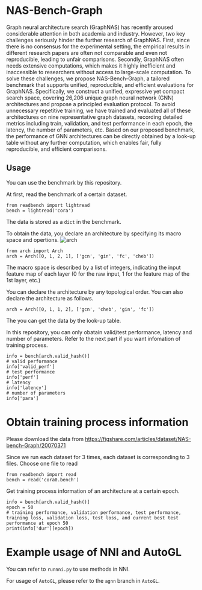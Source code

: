 # NAS-Bench-Graph

Graph neural architecture search (GraphNAS) has recently aroused considerable attention in both academia and industry. However, two key challenges seriously hinder the further research of GraphNAS. First, since there is no consensus for the experimental setting, the empirical results in different research papers are often not comparable and even not reproducible, leading to unfair comparisons. Secondly, GraphNAS often needs extensive computations, which makes it highly inefficient and inaccessible to researchers without access to large-scale computation. To solve these challenges, we propose NAS-Bench-Graph, a tailored benchmark that supports unified, reproducible, and efficient evaluations for GraphNAS. Specifically, we construct a unified, expressive yet compact search space, covering 26,206 unique graph neural network (GNN) architectures and propose a principled evaluation protocol. To avoid unnecessary repetitive training, we have trained and evaluated all of these architectures on nine representative graph datasets, recording detailed metrics including train, validation, and test performance in each epoch, the latency, the number of parameters, etc. Based on our proposed benchmark, the performance of GNN architectures can be directly obtained by a look-up table without any further computation, which enables fair, fully reproducible, and efficient comparisons.

## Usage 

You can use the benchmark by this repository.

At first, read the benchmark of a certain dataset.

```
from readbench import lightread
bench = lightread('cora')
```

The data is stored as a `dict` in the benchmark.

To obtain the data, you declare an architecture by specifying its macro space and opertions.
![arch](https://user-images.githubusercontent.com/17705534/173767528-eda1bc64-f4d8-4da1-a0e9-8470f55ccc6a.png)


```
from arch import Arch
arch = Arch([0, 1, 2, 1], ['gcn', 'gin', 'fc', 'cheb'])
```

The macro space is described by a list of integers, indicating the input feature map of each layer (0 for the raw input, 1 for the feature map of the 1st layer, etc.)

You can declare the architecture by any topological order. You can also declare the architecture as follows.

```
arch = Arch([0, 1, 1, 2], ['gcn', 'cheb', 'gin', 'fc'])
```

The you can get the data by the look-up table.

In this repository, you can only obatain valid/test performance, latency and number of parameters. Refer to the next part if you want infomation of training process.

```
info = bench[arch.valid_hash()]
# valid performance
info['valid_perf']
# test performance
info['perf']
# latency
info['latency']
# number of parameters
info['para']
```

# Obtain training process information

Please download the data from https://figshare.com/articles/dataset/NAS-bench-Graph/20070371 

Since we run each dataset for 3 times, each dataset is corresponding to 3 files.
Choose one file to read

```
from readbench import read
bench = read('cora0.bench')
```

Get training process information of an architecture at a certain epoch.

```
info = bench[arch.valid_hash()]
epoch = 50
# training performance, validation performance, test performance, training loss, validation loss, test loss, and current best test performance at epoch 50 
print(info['dur'][epoch])
```

# Example usage of NNI and AutoGL
You can refer to `runnni.py` to use methods in NNI.

For usage of `AutoGL`, please refer to the `agnn` branch in `AutoGL`.
